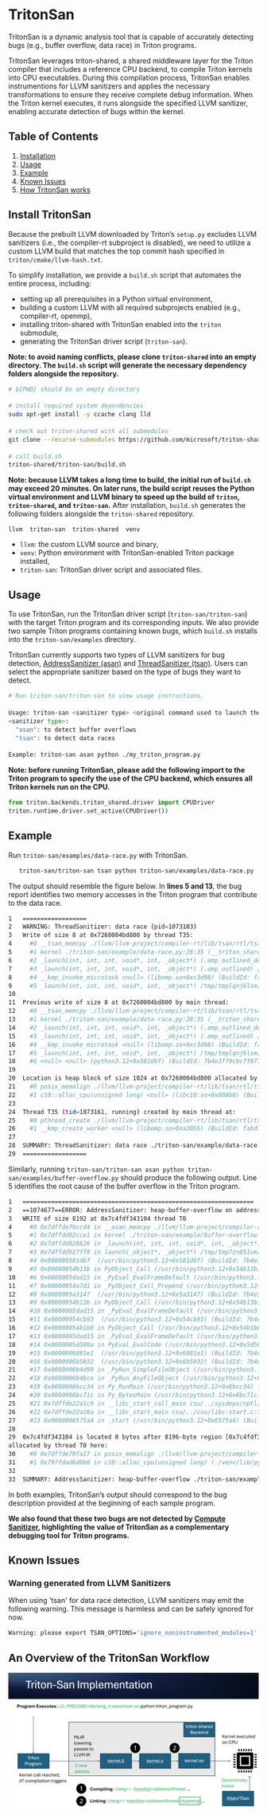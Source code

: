 # TritonSan
TritonSan is a dynamic analysis tool that is capable of accurately detecting bugs (e.g., buffer overflow, data race) in Triton programs. 

TritonSan leverages triton-shared, a shared middleware layer for the Triton compiler that includes a reference CPU backend, to compile Triton kernels into CPU executables. During this compilation process, TritonSan enables instrumentions for LLVM sanitizers and applies the necessary transformations to ensure they receive complete debug information. When the Triton kernel executes, it runs alongside the specified LLVM sanitizer, enabling accurate detection of bugs within the kernel.

## Table of Contents
1. [Installation](#install-tritonsan)
2. [Usage](#usage)
3. [Example](#example)
4. [Known Issues](#known-issues)
5. [How TritonSan works](#an-overview-of-the-tritonsan-workflow)

## Install TritonSan
Because the prebuilt LLVM downloaded by Triton’s `setup.py` excludes LLVM sanitizers (i.e., the compiler-rt subproject is disabled), we need to utilize a custom LLVM build that matches the top commit hash specified in `triton/cmake/llvm-hash.txt`.

To simplify installation, we provide a `build.sh` script that automates the entire process, including:
- setting up all prerequisites in a Python virtual environment, 
- building a custom LLVM with all required subprojects enabled (e.g., compiler-rt, openmp),
- installing triton-shared with TritonSan enabled into the `triton` submodule,
- generating the TritonSan driver script (`triton-san`).

**Note: to avoid naming conflicts, please clone `triton-shared` into an empty directory. The `build.sh` script will generate the necessary dependency folders alongside the repository.**
```sh
# ${PWD} should be an empty directory

# install required system dependencies
sudo apt-get install -y ccache clang lld

# check out triton-shared with all submodules
git clone --recurse-submodules https://github.com/microsoft/triton-shared.git

# call build.sh
triton-shared/triton-san/build.sh
```
**Note: because LLVM takes a long time to build, the initial run of `build.sh` may exceed 20 minutes. On later runs, the build script reuses the Python virtual environment and LLVM binary to speed up the build of `triton`, `triton-shared`, and `triton-san`.**
After installation, `build.sh` generates the following folders alongside the `triton-shared` repository.
```
llvm  triton-san  triton-shared  venv
```
- `llvm`: the custom LLVM source and binary,
- `venv`: Python environment with TritonSan-enabled Triton package installed,
- `triton-san`: TritonSan driver script and associated files.

## Usage
To use TritonSan, run the TritonSan driver script (`triton-san/triton-san`) with the target Triton program and its corresponding inputs. We also provide two sample Triton programs containing known bugs, which `build.sh` installs into the `triton-san/examples` directory.

TritonSan currently supports two types of LLVM sanitizers for bug detection, [AddressSanitizer (asan)](https://clang.llvm.org/docs/AddressSanitizer.html) and [ThreadSanitizer (tsan)](https://clang.llvm.org/docs/ThreadSanitizer.html). Users can select the appropriate sanitizer based on the type of bugs they want to detect.

```sh
# Run triton-san/triton-san to view usage instructions.

Usage: triton-san <sanitizer type> <original command used to launch the triton program...>.
<sanitizer type>:
  "asan": to detect buffer overflows
  "tsan": to detect data races

Example: triton-san asan python ./my_triton_program.py
```

**Note: before running TritonSan, please add the following import to the Triton program to specify the use of the CPU backend, which ensures all Triton kernels run on the CPU.**

```python
from triton.backends.triton_shared.driver import CPUDriver
triton.runtime.driver.set_active(CPUDriver())
```

## Example
Run `triton-san/examples/data-race.py` with TritonSan.
```sh
   triton-san/triton-san tsan python triton-san/examples/data-race.py
```

The output should resemble the figure below. In **lines 5 and 13**, the bug report identifies two memory accesses in the Triton program that contribute to the data race.
```sh
1   ==================
2   WARNING: ThreadSanitizer: data race (pid=1073103)
3   Write of size 8 at 0x7260004bd800 by thread T35:
4     #0 __tsan_memcpy ./llvm/llvm-project/compiler-rt/lib/tsan/rtl/tsan_interceptors_memintrinsics.cpp:27:3 (libclang_rt.tsan.so+0x6d24e) (BuildId: 8abada4307c45d3e9e44a078e3d55102ca9a1dc8)
5     #1 kernel ./triton-san/example/data-race.py:28:35 (__triton_shared_ref_cpu_kernel_launcher.so+0xcdaa)
6     #2 _launch(int, int, int, void*, int, _object*) (.omp_outlined_debug__) /tmp/tmplqnj6lsm/main.cxx:26:11 (__triton_shared_ref_cpu_kernel_launcher.so+0x7bc9)
7     #3 _launch(int, int, int, void*, int, _object*) (.omp_outlined) /tmp/tmplqnj6lsm/main.cxx:20:5 (__triton_shared_ref_cpu_kernel_launcher.so+0x7ca1)
8     #4 __kmp_invoke_microtask <null> (libomp.so+0xc3d98) (BuildId: fabd731ada4172bff4255cc39ed59517c481b7aa)
9     #5 _launch(int, int, int, void*, int, _object*) /tmp/tmplqnj6lsm/main.cxx:20:5 (__triton_shared_ref_cpu_kernel_launcher.so+0x764a)
10
11  Previous write of size 8 at 0x7260004bd800 by main thread:
12    #0 __tsan_memcpy ./llvm/llvm-project/compiler-rt/lib/tsan/rtl/tsan_interceptors_memintrinsics.cpp:27:3 (libclang_rt.tsan.so+0x6d24e) (BuildId: 8abada4307c45d3e9e44a078e3d55102ca9a1dc8)
13    #1 kernel ./triton-san/example/data-race.py:28:35 (__triton_shared_ref_cpu_kernel_launcher.so+0xcdaa)
14    #2 _launch(int, int, int, void*, int, _object*) (.omp_outlined_debug__) /tmp/tmplqnj6lsm/main.cxx:26:11 (__triton_shared_ref_cpu_kernel_launcher.so+0x7bc9)
15    #3 _launch(int, int, int, void*, int, _object*) (.omp_outlined) /tmp/tmplqnj6lsm/main.cxx:20:5 (__triton_shared_ref_cpu_kernel_launcher.so+0x7ca1)
16    #4 __kmp_invoke_microtask <null> (libomp.so+0xc3d98) (BuildId: fabd731ada4172bff4255cc39ed59517c481b7aa)
17    #5 _launch(int, int, int, void*, int, _object*) /tmp/tmplqnj6lsm/main.cxx:20:5 (__triton_shared_ref_cpu_kernel_launcher.so+0x764a)
18    #6 <null> <null> (python3.12+0x581d6f) (BuildId: 7b4e3ff9cbc7f8717dfff5daeb5d187eee8b2088)
19
20  Location is heap block of size 1024 at 0x7260004bd800 allocated by main thread:
21    #0 posix_memalign ./llvm/llvm-project/compiler-rt/lib/tsan/rtl/tsan_interceptors_posix.cpp:882:3 (libclang_rt.tsan.so+0x713f9) (BuildId: 8abada4307c45d3e9e44a078e3d55102ca9a1dc8)
22    #1 c10::alloc_cpu(unsigned long) <null> (libc10.so+0x808b0) (BuildId: d3883d21ef7bef12d89784e7cf1f2ab7d942cc1d)
23
24  Thread T35 (tid=1073161, running) created by main thread at:
25    #0 pthread_create ./llvm/llvm-project/compiler-rt/lib/tsan/rtl/tsan_interceptors_posix.cpp:1051:3 (libclang_rt.tsan.so+0x71aff) (BuildId: 8abada4307c45d3e9e44a078e3d55102ca9a1dc8)
26    #1 __kmp_create_worker <null> (libomp.so+0xa3055) (BuildId: fabd731ada4172bff4255cc39ed59517c481b7aa)
27
28  SUMMARY: ThreadSanitizer: data race ./triton-san/example/data-race.py:28:35 in kernel
29  ==================
```

Similarly, running `triton-san/triton-san asan python triton-san/examples/buffer-overflow.py` should produce the following output. Line 5 identifies the root cause of the buffer overflow in the Triton program.
```sh
1   =================================================================
2   ==1074677==ERROR: AddressSanitizer: heap-buffer-overflow on address 0x7c4fdf343104 at pc 0x7dffde70ccd5 bp 0x7fff04555ca0 sp 0x7fff04555460
3   WRITE of size 8192 at 0x7c4fdf343104 thread T0
4     #0 0x7dffde70ccd4 in __asan_memcpy ./llvm/llvm-project/compiler-rt/lib/asan/asan_interceptors_memintrinsics.cpp:63:3
5     #1 0x7dffdd92cce1 in kernel ./triton-san/example/buffer-overflow.py:28:35
6     #2 0x7dffdd928626 in _launch(int, int, int, void*, int, _object*) /tmp/tmp7zn051vm/main.cxx:26:11
7     #3 0x7dffdd927ff8 in launch(_object*, _object*) /tmp/tmp7zn051vm/main.cxx:106:3
8     #4 0x000000581d6f  (/usr/bin/python3.12+0x581d6f) (BuildId: 7b4e3ff9cbc7f8717dfff5daeb5d187eee8b2088)
9     #5 0x00000054b13b in PyObject_Call (/usr/bin/python3.12+0x54b13b) (BuildId: 7b4e3ff9cbc7f8717dfff5daeb5d187eee8b2088)
10    #6 0x0000005dad15 in _PyEval_EvalFrameDefault (/usr/bin/python3.12+0x5dad15) (BuildId: 7b4e3ff9cbc7f8717dfff5daeb5d187eee8b2088)
11    #7 0x00000054a7d1 in _PyObject_Call_Prepend (/usr/bin/python3.12+0x54a7d1) (BuildId: 7b4e3ff9cbc7f8717dfff5daeb5d187eee8b2088)
12    #8 0x0000005a3147  (/usr/bin/python3.12+0x5a3147) (BuildId: 7b4e3ff9cbc7f8717dfff5daeb5d187eee8b2088)
13    #9 0x00000054b13b in PyObject_Call (/usr/bin/python3.12+0x54b13b) (BuildId: 7b4e3ff9cbc7f8717dfff5daeb5d187eee8b2088)
14    #10 0x0000005dad15 in _PyEval_EvalFrameDefault (/usr/bin/python3.12+0x5dad15) (BuildId: 7b4e3ff9cbc7f8717dfff5daeb5d187eee8b2088)
15    #11 0x00000054cb93  (/usr/bin/python3.12+0x54cb93) (BuildId: 7b4e3ff9cbc7f8717dfff5daeb5d187eee8b2088)
16    #12 0x00000054b1b8 in PyObject_Call (/usr/bin/python3.12+0x54b1b8) (BuildId: 7b4e3ff9cbc7f8717dfff5daeb5d187eee8b2088)
17    #13 0x0000005dad15 in _PyEval_EvalFrameDefault (/usr/bin/python3.12+0x5dad15) (BuildId: 7b4e3ff9cbc7f8717dfff5daeb5d187eee8b2088)
18    #14 0x0000005d500a in PyEval_EvalCode (/usr/bin/python3.12+0x5d500a) (BuildId: 7b4e3ff9cbc7f8717dfff5daeb5d187eee8b2088)
19    #15 0x0000006081e1  (/usr/bin/python3.12+0x6081e1) (BuildId: 7b4e3ff9cbc7f8717dfff5daeb5d187eee8b2088)
20    #16 0x0000006b5032  (/usr/bin/python3.12+0x6b5032) (BuildId: 7b4e3ff9cbc7f8717dfff5daeb5d187eee8b2088)
21    #17 0x0000006b4d99 in _PyRun_SimpleFileObject (/usr/bin/python3.12+0x6b4d99) (BuildId: 7b4e3ff9cbc7f8717dfff5daeb5d187eee8b2088)
22    #18 0x0000006b4bce in _PyRun_AnyFileObject (/usr/bin/python3.12+0x6b4bce) (BuildId: 7b4e3ff9cbc7f8717dfff5daeb5d187eee8b2088)
23    #19 0x0000006bcc34 in Py_RunMain (/usr/bin/python3.12+0x6bcc34) (BuildId: 7b4e3ff9cbc7f8717dfff5daeb5d187eee8b2088)
24    #20 0x0000006bc71c in Py_BytesMain (/usr/bin/python3.12+0x6bc71c) (BuildId: 7b4e3ff9cbc7f8717dfff5daeb5d187eee8b2088)
25    #21 0x7dffde22a1c9 in __libc_start_call_main csu/../sysdeps/nptl/libc_start_call_main.h:58:16
26    #22 0x7dffde22a28a in __libc_start_main csu/../csu/libc-start.c:360:3
27    #23 0x0000006575a4 in _start (/usr/bin/python3.12+0x6575a4) (BuildId: 7b4e3ff9cbc7f8717dfff5daeb5d187eee8b2088)
28
29  0x7c4fdf343104 is located 0 bytes after 8196-byte region [0x7c4fdf341100,0x7c4fdf343104)
allocated by thread T0 here:
30    #0 0x7dffde70fa17 in posix_memalign ./llvm/llvm-project/compiler-rt/lib/asan/asan_malloc_linux.cpp:139:3
31    #1 0x79ffdad6d8b0 in c10::alloc_cpu(unsigned long) (./venv/lib/python3.12/site-packages/torch/lib/libc10.so+0x808b0) (BuildId: d3883d21ef7bef12d89784e7cf1f2ab7d942cc1d)
32
33  SUMMARY: AddressSanitizer: heap-buffer-overflow ./triton-san/example/buffer-overflow.py:28:35 in kernel
```

In both examples, TritonSan’s output should correspond to the bug description provided at the beginning of each sample program. 

**We also found that these two bugs are not detected by [Compute Sanitizer](https://triton-lang.org/main/programming-guide/chapter-3/debugging.html#using-third-party-tools), highlighting the value of TritonSan as a complementary debugging tool for Triton programs.**

## Known Issues
### Warning generated from LLVM Sanitizers
When using 'tsan' for data race detection, LLVM sanitizers may emit the following warning. This message is harmless and can be safely ignored for now.

```sh
Warning: please export TSAN_OPTIONS='ignore_noninstrumented_modules=1' to avoid false positive reports from the OpenMP runtime!
```

## An Overview of the TritonSan Workflow
![A figure illustrating TritonSan's workflow. TritonSan uses the LD_PRELOAD environment variable to initialize the selected LLVM sanitizer before launching the Triton program. For each encountered Triton kernel, it applies an instrumentation pass on the generated LLVM IR and links the result with the sanitizer's runtime library. Finally, TritonSan executes the Triton kernel on the CPU to perform dynamic analysis and detect potential bugs.](image/workflow.png)